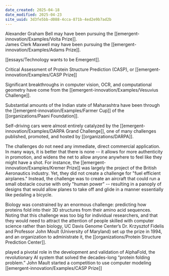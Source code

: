 ```yaml
---
date_created: 2025-04-18
date_modified: 2025-04-23
site_uuid: 3d3fe5bb-d088-4cca-871b-4ed2e9b7ad2b
---
```


Alexander Graham Bell may have been pursuing the [[emergent-innovation/Examples/Volta Prize]].  
James Clerk Maxwell may have been pursuing the [[emergent-innovation/Examples/Adams Prize]].

[[essays/Technology wants to be Emergent]]. 

Critical Assessment of Protein Structure Prediction (CASP), or [[emergent-innovation/Examples/CASP Prize]]

Significant breakthroughs in computer vision, OCR, and computational geometry have come from the [[emergent-innovation/Examples/Vesuvius Challenge]]. 

Substantial amounts of the Indian state of Maharashtra have been through the [[emergent-innovation/Examples/Farmer Cup]] of the [[organizations/Paani Foundation]]. 

Self-driving cars were almost entirely catalyzed by the [[emergent-innovation/Examples/DARPA Grand Challenge]], one of many challenges published, promoted, and hosted by [[organizations/DARPA]]. 

The challenges do not need any immediate, direct commercial application. In many ways, it is better that there is none -- it allows for more authenticity in promotion, and widens the net to allow anyone anywhere to feel like they might have a shot.  For instance, the [[emergent-innovation/Examples/Kremer Prize]] was largely the project of the British Aeronautics industry. Yet, they did not create a challenge for "fuel efficient airplanes." Instead, the challenge was to create an aircraft that could run a small obstacle course with only "human power" -- resulting in a panoply of designs that would allow planes to take off and glide in a manner essentially like pedaling a bicycle. 

Biology was constrained by an enormous challenge: predicting how proteins fold into their 3D structures from their amino acid sequences. Noting that this challenge was too big for individual researchers, and that they would need to attract the attention of people skilled with computer science rather than biology, UC Davis Genome Center’s Dr. Krzysztof Fidelis and Professor John Moult (University of Maryland) set up the prize in 1994, and an organization to administrate it, the [[organizations/Protein Structure Prediction Center]].   

played a pivotal role in the development and validation of AlphaFold, the revolutionary AI system that solved the decades-long “protein folding problem.”
John Mault started a competition to use computer modeling [[emergent-innovation/Examples/CASP Prize]]



